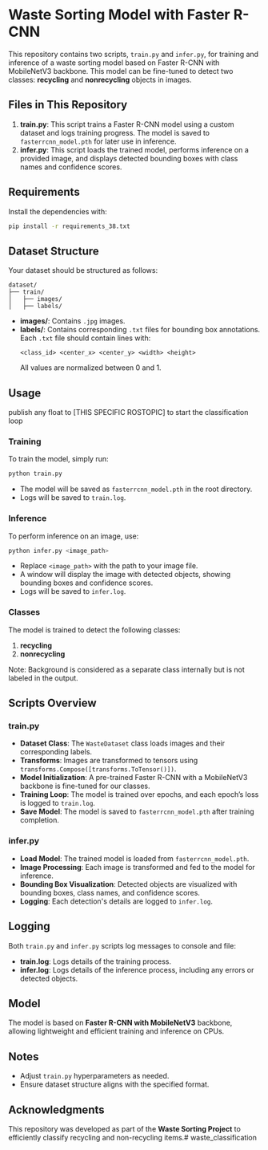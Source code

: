 
# Waste Sorting Model with Faster R-CNN

This repository contains two scripts, `train.py` and `infer.py`, for training and inference of a waste sorting model based on Faster R-CNN with MobileNetV3 backbone. This model can be fine-tuned to detect two classes: **recycling** and **nonrecycling** objects in images.

## Files in This Repository

1. **train.py**: This script trains a Faster R-CNN model using a custom dataset and logs training progress. The model is saved to `fasterrcnn_model.pth` for later use in inference.
2. **infer.py**: This script loads the trained model, performs inference on a provided image, and displays detected bounding boxes with class names and confidence scores.

## Requirements

Install the dependencies with:
```bash
pip install -r requirements_38.txt 
```

## Dataset Structure

Your dataset should be structured as follows:
```
dataset/
├── train/
│   ├── images/
│   ├── labels/
```

- **images/**: Contains `.jpg` images.
- **labels/**: Contains corresponding `.txt` files for bounding box annotations. Each `.txt` file should contain lines with:
  ```
  <class_id> <center_x> <center_y> <width> <height>
  ```
  All values are normalized between 0 and 1.

## Usage
publish any float  to [THIS SPECIFIC ROSTOPIC] to start the classification loop

### Training

To train the model, simply run:
```bash
python train.py
```
- The model will be saved as `fasterrcnn_model.pth` in the root directory.
- Logs will be saved to `train.log`.

### Inference

To perform inference on an image, use:
```bash
python infer.py <image_path>
```
- Replace `<image_path>` with the path to your image file.
- A window will display the image with detected objects, showing bounding boxes and confidence scores.
- Logs will be saved to `infer.log`.

### Classes

The model is trained to detect the following classes:
1. **recycling**
2. **nonrecycling**

Note: Background is considered as a separate class internally but is not labeled in the output.

## Scripts Overview

### train.py

- **Dataset Class**: The `WasteDataset` class loads images and their corresponding labels.
- **Transforms**: Images are transformed to tensors using `transforms.Compose([transforms.ToTensor()])`.
- **Model Initialization**: A pre-trained Faster R-CNN with a MobileNetV3 backbone is fine-tuned for our classes.
- **Training Loop**: The model is trained over epochs, and each epoch’s loss is logged to `train.log`.
- **Save Model**: The model is saved to `fasterrcnn_model.pth` after training completion.

### infer.py

- **Load Model**: The trained model is loaded from `fasterrcnn_model.pth`.
- **Image Processing**: Each image is transformed and fed to the model for inference.
- **Bounding Box Visualization**: Detected objects are visualized with bounding boxes, class names, and confidence scores.
- **Logging**: Each detection's details are logged to `infer.log`.

## Logging

Both `train.py` and `infer.py` scripts log messages to console and file:
- **train.log**: Logs details of the training process.
- **infer.log**: Logs details of the inference process, including any errors or detected objects.

## Model

The model is based on **Faster R-CNN with MobileNetV3** backbone, allowing lightweight and efficient training and inference on CPUs.

## Notes

- Adjust `train.py` hyperparameters as needed.
- Ensure dataset structure aligns with the specified format.

## Acknowledgments

This repository was developed as part of the **Waste Sorting Project** to efficiently classify recycling and non-recycling items.# waste_classification
